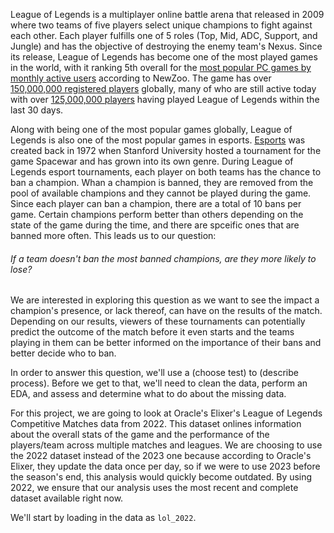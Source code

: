 [](lolimage.webp)
League of Legends is a multiplayer online battle arena that released in 2009 where two teams of five players select unique champions to fight against each other. Each player fulfills one of 5 roles (Top, Mid, ADC, Support, and Jungle) and has the objective of destroying the enemy team's Nexus. Since its release, League of Legends has become one of the most played games in the world, with it ranking 5th overall for the [most popular PC games by monthly active users](https://newzoo.com/resources/rankings/top-20-pc-games) according to NewZoo. The game has over [150,000,000 registered players](https://prioridata.com/data/league-of-legends/#:~:text=With%20over%20150%20million%20registered,games%20worldwide%20as%20of%202023.) globally, many of who are still active today with over [125,000,000 players](https://activeplayer.io/league-of-legends/) having played League of Legends within the last 30 days. 

Along with being one of the most popular games globally, League of Legends is also one of the most popular games in esports. [Esports](https://en.wikipedia.org/wiki/Esports) was created back in 1972 when Stanford University hosted a tournament for the game Spacewar and has grown into its own genre. During League of Legends esport tournaments, each player on both teams has the chance to ban a champion. Whan a champion is banned, they are removed from the pool of available champions and they cannot be played during the game. Since each player can ban a champion, there are a total of 10 bans per game. Certain champions perform better than others depending on the state of the game during the time, and there are spceific ones that are banned more often. This leads us to our question:

###### If a team doesn't ban the most banned champions, are they more likely to lose?


We are interested in exploring this question as we want to see the impact a champion's presence, or lack thereof, can have on the results of the match. Depending on our results, viewers of these tournaments can potentially predict the outcome of the match before it even starts and the teams playing in them can be better informed on the importance of their bans and better decide who to ban.
   
In order to answer this question, we'll use a (choose test) to (describe process). Before we get to that, we'll need to clean the data, perform an EDA, and assess and determine what to do about the missing data.

For this project, we are going to look at Oracle's Elixer's League of Legends Competitive Matches data from 2022. This dataset onlines information about the overall stats of the game and the performance of the players/team across multiple matches and leagues. We are choosing to use the 2022 dataset instead of the 2023 one because according to Oracle's Elixer, they update the data once per day, so if we were to use 2023 before the season's end, this analysis would quickly become outdated. By using 2022, we ensure that our analysis uses the most recent and complete dataset available right now.

We'll start by loading in the data as `lol_2022`.